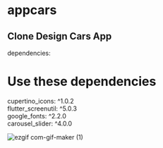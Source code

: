 # appcars

## Clone Design Cars App

dependencies:<br/>
  # Use these dependencies<br/>
  cupertino_icons: ^1.0.2<br/>
  flutter_screenutil: ^5.0.3<br/>
  google_fonts: ^2.2.0<br/>
  carousel_slider: ^4.0.0<br/>


![ezgif com-gif-maker (1)](https://user-images.githubusercontent.com/31463345/150287246-f999dc33-f6ff-4848-b7d7-f29237e41226.gif)




